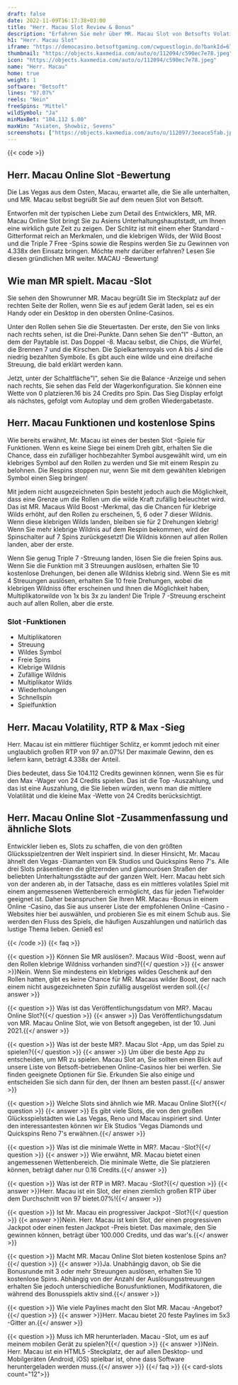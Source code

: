 ```yaml
---
draft: false
date: 2022-11-09T16:17:38+03:00
title: "Herr. Macau Slot Review & Bonus"
description: "Erfahren Sie mehr über MR. Macau Slot von Betsofts Volatilität, Funktionen, RTP, Auszahlungen und kostenlosen Spins und Casino -Boni bei den Premier Online -Casinos!"
h1: "Herr. Macau Slot"
iframe: "https://democasino.betsoftgaming.com/cwguestlogin.do?bankId=675&CDN=AUTO&gameId=844"
thumbnail: "https://objects.kaxmedia.com/auto/o/112094/c590ec7e78.jpeg"
icon: "https://objects.kaxmedia.com/auto/o/112094/c590ec7e78.jpeg"
name: "Herr. Macau"
home: true
weight: 1
software: "Betsoft"
lines: "97.07%"
reels: "Nein"
freeSpins: "Mittel"
wildSymbol: "Ja"
minMaxBet: "104.112 $.00"
maxWin: "Asiaten, Showbiz, Sevens"
screenshots: ["https://objects.kaxmedia.com/auto/o/112097/3eeace5fab.jpeg"]
---
```


{{< code >}}<h2>Herr. Macau Online Slot -Bewertung</h2><p>Die Las Vegas aus dem Osten, Macau, erwartet alle, die Sie alle unterhalten, und MR. Macau selbst begrüßt Sie auf dem neuen Slot von Betsoft.</p><p>Entworfen mit der typischen Liebe zum Detail des Entwicklers, MR, MR. Macau Online Slot bringt Sie zu Asiens Unterhaltungshauptstadt, um Ihnen eine wirklich gute Zeit zu zeigen. Der Schlitz ist mit einem eher Standard -Gitterformat reich an Merkmalen, und die klebrigen Wilds, der Wild Boost und die Triple 7 Free -Spins sowie die Respins werden Sie zu Gewinnen von 4.338x den Einsatz bringen. Möchte mehr darüber erfahren? Lesen Sie diesen gründlichen MR weiter. MACAU -Bewertung!</p><h2>Wie man MR spielt. Macau -Slot</h2><p>Sie sehen den Showrunner MR. Macau begrüßt Sie im Steckplatz auf der rechten Seite der Rollen, wenn Sie es auf jedem Gerät laden, sei es ein Handy oder ein Desktop in den obersten Online-Casinos.</p><p>Unter den Rollen sehen Sie die Steuertasten. Der erste, den Sie von links nach rechts sehen, ist die Drei-Punkte. Dann sehen Sie den"I" -Button, an dem der Paytable ist. Das Doppel -8. Macau selbst, die Chips, die Würfel, die Brennen 7 und die Kirschen. Die Spielkartenroyals von A bis J sind die niedrig bezahlten Symbole. Es gibt auch eine wilde und eine dreifache Streuung, die bald erklärt werden kann.</p><p>Jetzt, unter der Schaltfläche"I", sehen Sie die Balance -Anzeige und sehen nach rechts, Sie sehen das Feld der Wagerkonfiguration. Sie können eine Wette von 0 platzieren.16 bis 24 Credits pro Spin. Das Sieg Display erfolgt als nächstes, gefolgt vom Autoplay und dem großen Wiedergabetaste.</p><h2>Herr. Macau Funktionen und kostenlose Spins</h2><p>Wie bereits erwähnt, Mr. Macau ist eines der besten Slot -Spiele für Funktionen. Wenn es keine Siege bei einem Dreh gibt, erhalten Sie die Chance, dass ein zufälliger hochbezahlter Symbol ausgewählt wird, um ein klebriges Symbol auf den Rollen zu werden und Sie mit einem Respin zu belohnen. Die Respins stoppen nur, wenn Sie mit dem gewählten klebrigen Symbol einen Sieg bringen!</p><p>Mit jedem nicht ausgezeichneten Spin besteht jedoch auch die Möglichkeit, dass eine Grenze um die Rollen um die wilde Kraft zufällig beleuchtet wird. Das ist MR. Macaus Wild Boost -Merkmal, das die Chancen für klebrige Wilds erhöht, auf den Rollen zu erscheinen, 5, 6 oder 7 dieser Wildnis. Wenn diese klebrigen Wilds landen, bleiben sie für 2 Drehungen klebrig! Wenn Sie mehr klebrige Wildnis auf dem Respin bekommen, wird der Spinschalter auf 7 Spins zurückgesetzt! Die Wildnis können auf allen Rollen landen, aber der erste.</p><p>Wenn Sie genug Triple 7 -Streuung landen, lösen Sie die freien Spins aus. Wenn Sie die Funktion mit 3 Streuungen auslösen, erhalten Sie 10 kostenlose Drehungen, bei denen alle Wildniss klebrig sind. Wenn Sie es mit 4 Streuungen auslösen, erhalten Sie 10 freie Drehungen, wobei die klebrigen Wildniss öfter erscheinen und Ihnen die Möglichkeit haben, Multiplikatorwilde von 1x bis 3x zu landen! Die Triple 7 -Streuung erscheint auch auf allen Rollen, aber die erste.</p><h3>
Slot -Funktionen</h3><ul>
<li></span>
Multiplikatoren</li>
<li></span>
Streuung</li>
<li></span>
Wildes Symbol</li>
<li></span>
Freie Spins</li>
<li></span>
Klebrige Wildnis</li>
<li></span>
Zufällige Wildnis</li>
<li></span>
Multiplikator Wilds</li>
<li></span>
Wiederholungen</li>
<li></span>
Schnellspin</li>
<li></span>
Spielfunktion</li></ul><h2>Herr. Macau Volatility, RTP & Max -Sieg</h2><p>Herr. Macau ist ein mittlerer flüchtiger Schlitz, er kommt jedoch mit einer unglaublich großen RTP von 97 an.07%! Der maximale Gewinn, den es liefern kann, beträgt 4.338x der Anteil.</p><p>Dies bedeutet, dass Sie 104.112 Credits gewinnen können, wenn Sie es für den Max -Wager von 24 Credits spielen. Das ist die Top -Auszahlung, und das ist eine Auszahlung, die Sie lieben würden, wenn man die mittlere Volatilität und die kleine Max -Wette von 24 Credits berücksichtigt.</p><h2>Herr. Macau Online Slot -Zusammenfassung und ähnliche Slots</h2><p>Entwickler lieben es, Slots zu schaffen, die von den größten Glücksspielzentren der Welt inspiriert sind. In dieser Hinsicht, Mr. Macau ähnelt den Vegas -Diamanten von Elk Studios und Quickspins Reno 7's. Alle drei Slots präsentieren die glitzernden und glamourösen Straßen der beliebten Unterhaltungsstädte auf der ganzen Welt. Herr. Macau hebt sich von der anderen ab, in der Tatsache, dass es ein mittleres volatiles Spiel mit einem angemessenen Wettenbereich ermöglicht, das für jeden Tiefwolder geeignet ist. Daher beanspruchen Sie Ihren MR. Macau -Bonus in einem Online -Casino, das Sie aus unserer Liste der empfohlenen Online -Casino -Websites hier bei auswählen, und probieren Sie es mit einem Schub aus. Sie werden den Fluss des Spiels, die häufigen Auszahlungen und natürlich das lustige Thema lieben. Genieß es!</p>
{{< /code >}}
{{< faq >}}

{{< question >}} Können Sie MR auslösen?. Macaus Wild -Boost, wenn auf den Rollen klebrige Wildniss vorhanden sind?{{</ question >}}
{{< answer >}}Nein. Wenn Sie mindestens ein klebriges wildes Geschenk auf den Rollen hatten, gibt es keine Chance für MR. Macaus wilder Boost, der nach einem nicht ausgezeichneten Spin zufällig ausgelöst werden soll.{{</ answer >}}

{{< question >}} Was ist das Veröffentlichungsdatum von MR?. Macau Online Slot?{{</ question >}}
{{< answer >}} Das Veröffentlichungsdatum von MR. Macau Online Slot, wie von Betsoft angegeben, ist der 10. Juni 2021.{{</ answer >}}

{{< question >}} Was ist der beste MR?. Macau Slot -App, um das Spiel zu spielen?{{</ question >}}
{{< answer >}} Um über die beste App zu entscheiden, um MR zu spielen. Macau Slot an, Sie sollten einen Blick auf unsere Liste von Betsoft-betriebenen Online-Casinos hier bei werfen. Sie finden geeignete Optionen für Sie. Erkunden Sie also einige und entscheiden Sie sich dann für den, der Ihnen am besten passt.{{</ answer >}}

{{< question >}} Welche Slots sind ähnlich wie MR. Macau Online Slot?{{</ question >}}
{{< answer >}} Es gibt viele Slots, die von den großen Glücksspielstädten wie Las Vegas, Reno und Macau inspiriert sind. Unter den interessantesten können wir Elk Studios 'Vegas Diamonds und Quickspins Reno 7's erwähnen.{{</ answer >}}

{{< question >}} Was ist die minimale Wette in MR?. Macau -Slot?{{</ question >}}
{{< answer >}} Wie erwähnt, MR. Macau bietet einen angemessenen Wettenbereich. Die minimale Wette, die Sie platzieren können, beträgt daher nur 0.16 Credits.{{</ answer >}}

{{< question >}} Was ist der RTP in MR?. Macau -Slot?{{</ question >}}
{{< answer >}}Herr. Macau ist ein Slot, der einen ziemlich großen RTP über dem Durchschnitt von 97 bietet.07%!{{</ answer >}}

{{< question >}} Ist Mr. Macau ein progressiver Jackpot -Slot?{{</ question >}}
{{< answer >}}Nein. Herr. Macau ist kein Slot, der einen progressiven Jackpot oder einen festen Jackpot -Preis bietet. Das maximale, den Sie gewinnen können, beträgt über 100.000 Credits, und das war's.{{</ answer >}}

{{< question >}} Macht MR. Macau Online Slot bieten kostenlose Spins an?{{</ question >}}
{{< answer >}}Ja. Unabhängig davon, ob Sie die Bonusrunde mit 3 oder mehr Streuungen auslösen, erhalten Sie 10 kostenlose Spins. Abhängig von der Anzahl der Auslösungsstreuungen erhalten Sie jedoch unterschiedliche Bonusfunktionen, Modifikatoren, die während des Bonusspiels aktiv sind.{{</ answer >}}

{{< question >}} Wie viele Paylines macht den Slot MR. Macau -Angebot?{{</ question >}}
{{< answer >}}Herr. Macau bietet 20 feste Paylines im 5x3 -Gitter an.{{</ answer >}}

{{< question >}} Muss ich MR herunterladen. Macau -Slot, um es auf meinem mobilen Gerät zu spielen?{{</ question >}}
{{< answer >}}Nein. Herr. Macau ist ein HTML5 -Steckplatz, der auf allen Desktop- und Mobilgeräten (Android, iOS) spielbar ist, ohne dass Software heruntergeladen werden muss.{{</ answer >}}
{{</ faq >}}
{{< card-slots count="12">}}